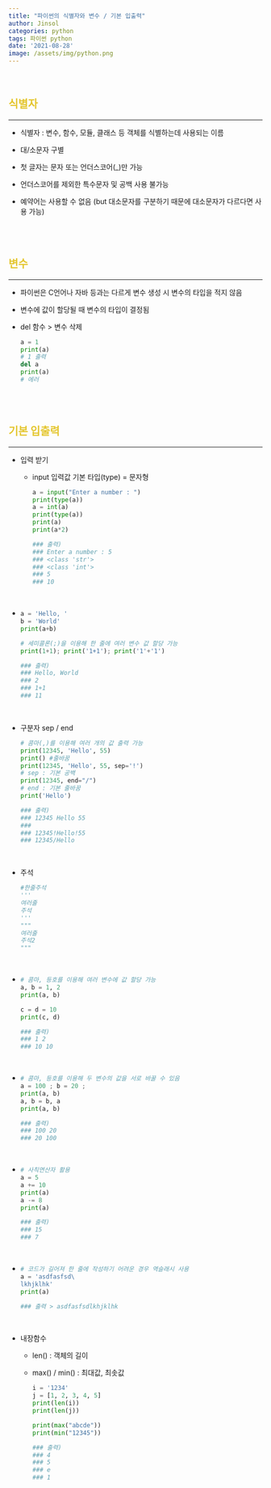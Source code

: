 ```yaml
---
title: "파이썬의 식별자와 변수 / 기본 입출력"
author: Jinsol
categories: python
tags: 파이썬 python
date: '2021-08-28'
image: /assets/img/python.png
---
```


<br>

## <span style="color:#e4c62f">식별자</span>
<hr>

- 식별자 : 변수, 함수, 모듈, 클래스 등 객체를 식별하는데 사용되는 이름

- 대/소문자 구별

- 첫 글자는 문자 또는 언더스코어(_)만 가능 

- 언더스코어를 제외한 특수문자 및 공백 사용 불가능

- 예약어는 사용할 수 없음 (but 대소문자를 구분하기 때문에 대소문자가 다르다면 사용 가능)

<br><br>

## <span style="color:#e4c62f">변수</span>
<hr>

- 파이썬은 C언어나 자바 등과는 다르게 변수 생성 시 변수의 타입을 적지 않음

- 변수에 값이 할당될 때 변수의 타입이 결정됨

- del 함수 > 변수 삭제

    ```python
    a = 1
    print(a)
    # 1 출력
    del a
    print(a)
    # 에러
    ```

<br><br>

## <span style="color:#e4c62f">기본 입출력</span>
<hr>

- 입력 받기
    - input 입력값 기본 타입(type) = 문자형

        ```python
        a = input("Enter a number : ")
        print(type(a))
        a = int(a)
        print(type(a))
        print(a)
        print(a*2)

        ### 출력)
        ### Enter a number : 5
        ### <class 'str'>
        ### <class 'int'>
        ### 5
        ### 10
        ```
<br>

- 
    ```python
    a = 'Hello, '
    b = 'World'
    print(a+b)

    # 세미콜론(;)을 이용해 한 줄에 여러 변수 값 할당 가능
    print(1+1); print('1+1'); print('1'+'1')

    ### 출력)
    ### Hello, World
    ### 2
    ### 1+1
    ### 11
    ```
    <br>

- 구분자 sep / end

    ```python
    # 콤마(,)를 이용해 여러 개의 값 출력 가능
    print(12345, 'Hello', 55)
    print() #줄바꿈
    print(12345, 'Hello', 55, sep='!')
    # sep : 기본 공백
    print(12345, end="/")
    # end : 기본 줄바꿈
    print('Hello')

    ### 출력)
    ### 12345 Hello 55
    ###
    ### 12345!Hello!55
    ### 12345/Hello
    ```
    <br>

- 주석

    ```python
    #한줄주석
    '''
    여러줄
    주석
    '''
    """
    여러줄
    주석2
    """
    ```
    <br>

- 
    ```python
    # 콤마, 등호를 이용해 여러 변수에 값 할당 가능
    a, b = 1, 2
    print(a, b)

    c = d = 10
    print(c, d)

    ### 출력)
    ### 1 2
    ### 10 10
    ```    
<br>

- 
    ```python
    # 콤마, 등호를 이용해 두 변수의 값을 서로 바꿀 수 있음
    a = 100 ; b = 20 ;
    print(a, b)
    a, b = b, a
    print(a, b)

    ### 출력)
    ### 100 20
    ### 20 100
    ```    
    <br>

- 
    ```python
    # 사칙연산자 활용
    a = 5
    a += 10
    print(a)
    a -= 8
    print(a)

    ### 출력)
    ### 15
    ### 7
    ```    
<br>

- 
    ```python
    # 코드가 길어져 한 줄에 작성하기 어려운 경우 역슬래시 사용
    a = 'asdfasfsd\
    lkhjklhk'
    print(a)

    ### 출력 > asdfasfsdlkhjklhk
    ```    
    <br>

- 내장함수
    - len() : 객체의 길이    
    - max() / min() : 최대값, 최솟값 

        ```python
        i = '1234'
        j = [1, 2, 3, 4, 5]
        print(len(i))
        print(len(j))

        print(max("abcde"))
        print(min("12345"))

        ### 출력)
        ### 4
        ### 5
        ### e
        ### 1
        ```